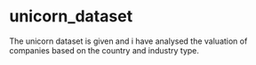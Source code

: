 # unicorn_dataset
The unicorn dataset is given and i have analysed the valuation of companies based on the country and industry type.
